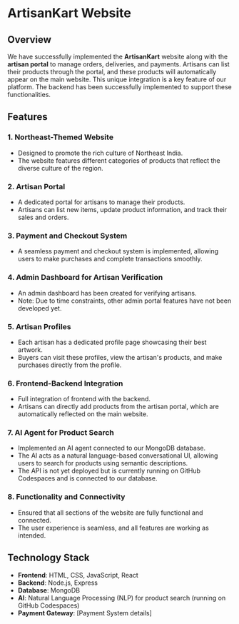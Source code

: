 # ArtisanKart Website

## Overview

We have successfully implemented the **ArtisanKart** website along with the **artisan portal** to manage orders, deliveries, and payments. Artisans can list their products through the portal, and these products will automatically appear on the main website. This unique integration is a key feature of our platform. The backend has been successfully implemented to support these functionalities.

## Features

### 1. **Northeast-Themed Website**
   - Designed to promote the rich culture of Northeast India.
   - The website features different categories of products that reflect the diverse culture of the region.

### 2. **Artisan Portal**
   - A dedicated portal for artisans to manage their products.
   - Artisans can list new items, update product information, and track their sales and orders.

### 3. **Payment and Checkout System**
   - A seamless payment and checkout system is implemented, allowing users to make purchases and complete transactions smoothly.

### 4. **Admin Dashboard for Artisan Verification**
   - An admin dashboard has been created for verifying artisans.
   - Note: Due to time constraints, other admin portal features have not been developed yet.

### 5. **Artisan Profiles**
   - Each artisan has a dedicated profile page showcasing their best artwork.
   - Buyers can visit these profiles, view the artisan's products, and make purchases directly from the profile.

### 6. **Frontend-Backend Integration**
   - Full integration of frontend with the backend.
   - Artisans can directly add products from the artisan portal, which are automatically reflected on the main website.

### 7. **AI Agent for Product Search**
   - Implemented an AI agent connected to our MongoDB database.
   - The AI acts as a natural language-based conversational UI, allowing users to search for products using semantic descriptions.
   - The API is not yet deployed but is currently running on GitHub Codespaces and is connected to our database.

### 8. **Functionality and Connectivity**
   - Ensured that all sections of the website are fully functional and connected.
   - The user experience is seamless, and all features are working as intended.

## Technology Stack

- **Frontend**: HTML, CSS, JavaScript, React
- **Backend**: Node.js, Express
- **Database**: MongoDB
- **AI**: Natural Language Processing (NLP) for product search (running on GitHub Codespaces)
- **Payment Gateway**: [Payment System details]

